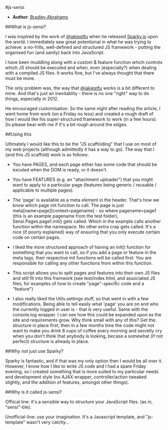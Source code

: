 #js-sensi

* **Author**: [Bradley Abrahams](https://github.com/mrkipling)

##What is js-sensi?

I was inspired by the work of [@jakiestfu](https://github.com/jakiestfu) when he released [Sparky.js](http://sparkyjs.com "Sparky.js homepage") upon the world. I immediately saw great potentional in what he was trying to achieve: a no-frills, well-defined and structured JS framework - putting the organised fun (and sanity) back into JavaScript.

I have been muddling along with a custom $.feature function which controls which JS should be executed and when, even (especially?) when dealing with a compiled JS files. It works fine, but I've always thought that there must be more.

The only problem was, the way that [@jakiestfu](https://github.com/jakiestfu) works is a bit different to mine. And that's just an inevitablity - there is no one "right" way to do things, especially in 2012.

He encouraged customisation. So the same night after reading the article, I went home from work (on a Friday no less) and created a rough draft of how I would like his super-structured framework to work (in a few hours). So please bear with me if it's a bit rough around the edges.

##Using this

Ultimately I would like this to be the "JS scaffolding" that I use on most of my web projects (although admittedly it has a way to go). The way that I (and this JS scaffold) work is as follows:

* You have PAGES, and each page either has some code that should be excuted when the DOM is ready, or it doesn't.

* You have FEATURES (e.g. an "attachment uploader") that you might want to apply to a particular page (features being generic / reusable / applicable to multiple pages).

* The 'page' is available as a meta element in the header. That's how we know which page init function to call. The page is just meta[name=page][context=pagename] - so where pagename=page1 (this is an example pagename from the test folder), Sensi.Pages.page1.init() gets called. Which in the example calls another function within the namespace. No other extra crap gets called. It's a nice (if poorly explained) way of ensuring that you only execute certain code on certain pages.

* I liked the more structured approach of having an init() function for something that you want to call, so if you add a page or feature in the meta tags, their respective init functions will be called first. You are responsible for calling any other functions from within this function.

* This script allows you to split pages and features into their own JS files and still fit into this framwork (see test/index.html, and associated JS files, for examples of how to create "page"-specific code and a "feature")

* I also really liked the Utils.settings stuff, so that went in with a few modifications. Being able to tell easily what 'page' you are on and who the currently logged in user is - that is very useful. Same with the console.log wrapper. I can see how this could be expanded upon as the site and requirements grow. Why think small with any of this? Get the structure in place first; then in a few months time the code might not want to make you drink 8 cups of coffee every morning and secretly cry when you don't think that anybody is looking, becase a somewhat (if not perfect) structure is already in place.

##Why not just use Sparky?

Sparky is fantastic, and if that was my only option then I would be all over it. However, I know how I like to write JS code and I had a spare Friday evening, so I created something that is more suited to my particular needs and development style (no AJAX wrapper, controller/action tweaked slightly, and the addition of features, amongst other things).

##Why is it called js-sensi?

Offiical line: it's a sensible way to structure your JavaScript files. (as in, "sensi"-ble).

Unofficial-line: use your imagination. It's a Javascript template, and "js-template" wasn't very catchy...
